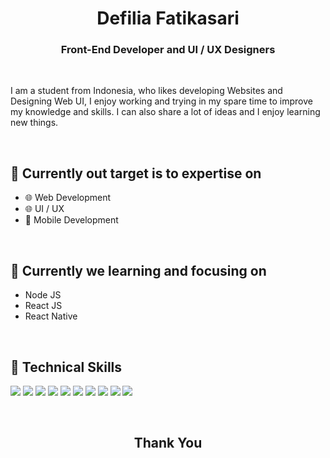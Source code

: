 <h1 align="center">Defilia Fatikasari</h1>


<h3 align="center">Front-End Developer and UI / UX Designers</h3>

<br>

<p>I am a student from Indonesia, who likes developing Websites and Designing Web UI, I enjoy working and trying in my spare time to improve my knowledge and skills. I can also share a lot of ideas and I enjoy learning new things.</p>

<br>

## 🎯 Currently out target is to expertise on
- 🌐 Web Development
- 🌐 UI / UX
- 📱 Mobile Development

<br>


## 🌱 Currently we learning and focusing on
- Node JS
- React JS
- React Native

<br>

## 💼 Technical Skills
![](https://img.shields.io/badge/Code-React-informational?style=flat&logo=react&color=61DAFB)
![](https://img.shields.io/badge/Code-JavaScript-informational?style=flat&logo=JavaScript&color=F7DF1E)
![](https://img.shields.io/badge/Code-HTML5-informational?style=flat&logo=HTML5&color=E34F26)
![](https://img.shields.io/badge/Style-CSS3-informational?style=flat&logo=CSS3&color=1572B6)
![](https://img.shields.io/badge/Style-Tailwind-informational?style=flat&logo=TailwindCSS&color=06B6D4)
![](https://img.shields.io/badge/Style-FramerMotion-informational?style=flat&logo=Framer&color=0055FF)
![](https://img.shields.io/badge/Tools-Figma-informational?style=flat&logo=Figma&color=F24E1E)
![](https://img.shields.io/badge/Tools-NPM-informational?style=flat&logo=NPM&color=CB3837)
![](https://img.shields.io/badge/Tools-Git-informational?style=flat&logo=Git&color=F05032)
![](https://img.shields.io/badge/Tools-GitHub-informational?style=flat&logo=GitHub&color=181717)

<br>
    

<h2 align="center"> Thank You </h2>